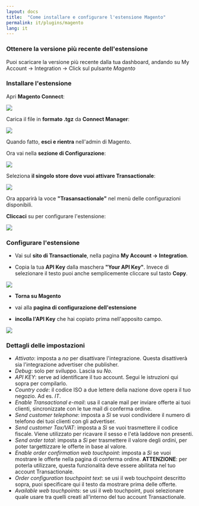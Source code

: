 ```yaml
---
layout: docs
title:  "Come installare e configurare l'estensione Magento"
permalink: it/plugins/magento
lang: it
---
```


### Ottenere la versione più recente dell'estensione

Puoi scaricare la versione più recente dalla tua dashboard, andando su My Account -> Integration -> Click sul pulsante *Magento*

### Installare l'estensione

Apri **Magento Connect**:

<div class='img-responsive'>
  <img src="{{ site.url }}/assets/img/magento/connect_manager_menu.png" />
</div>

Carica il file in **formato .tgz** da **Connect Manager**:

<div class='img-responsive'>
  <img src="{{ site.url }}/assets/img/magento/connect_manager.png" />
</div>

Quando fatto, **esci e rientra** nell'admin di Magento.

Ora vai nella **sezione di Configurazione**:

<div class='img-responsive'>
  <img src="{{ site.url }}/assets/img/magento/configuration_menu.png" />
</div>

Seleziona **il singolo store dove vuoi attivare Transactionale**:

<div class='img-responsive'>
  <img src="{{ site.url }}/assets/img/magento/store_view_selection.png" />
</div>

Ora apparirà la voce **"Trasansactionale"** nel menù delle configurazioni disponibili. 

**Cliccaci** su per configurare l'estensione:

<div class='img-responsive'>
  <img src="{{ site.url }}/assets/img/magento/module_configuration.png" />
</div>

### Configurare l'estensione

- Vai sul **sito di Transactionale**, nella pagina **My Account -> Integration**.

- Copia la tua **API Key** dalla maschera **"Your API Key"**. Invece di selezionare il testo puoi anche semplicemente cliccare sul tasto **Copy**.

<div class='img-responsive'>
  <img src="{{ site.url }}/assets/img/integrate_api_key.png" />
</div>

- **Torna su Magento**

- vai alla **pagina di configurazione dell'estensione** 

- **incolla l'API Key** che hai copiato prima nell'apposito campo.

<div class='img-responsive'>
  <img src="{{ site.url }}/assets/img/magento/api_key.png" />
</div>

### Dettagli delle impostazioni

  - *Attivato*: imposta a *no* per disattivare l'integrazione. Questa disattiverà sia l'integrazione advertiser che publisher.
  - *Debug*: solo per sviluppo. Lascia su *No*.
  - *API KEY*: serve ad identificare il tuo account. Segui le istruzioni qui sopra per compilarlo.
  - *Country code*: il codice ISO a due lettere della nazione dove opera il tuo negozio. Ad es. *IT*.
  - *Enable Transactional e-mail*: usa il canale mail per inviare offerte ai tuoi clienti, sincronizzate con le tue mail di conferma ordine.
  - *Send customer telephone*: imposta a *Sì* se vuoi condividere il numero di telefono dei tuoi clienti con gli advertiser.
  - *Send customer Tax/VAT*: imposta a *Sì* se vuoi trasmettere il codice fiscale. Viene utilizzato per ricavare il sesso e l'età laddove non presenti.
  - *Send order total*: imposta a *Sì* per trasmettere il valore degli ordini, per poter targettizzare le offerte in base al valore.
  - *Enable order confirmation web touchpoint*: imposta a *Sì* se vuoi mostrare le offerte nella pagina di conferma ordine. **ATTENZIONE**: per poterla utilizzare, questa funzionalità deve essere abilitata nel tuo account Transactionale.
  - *Order configuration touchpoint text*: se usi il web touchpoint descritto sopra, puoi specificare qui il testo da mostrare prima delle offerte.
  - *Available web touchpoints*: se usi il web touchpoint, puoi selezionare quale usare tra quelli creati all'interno del tuo account Transactionale.



